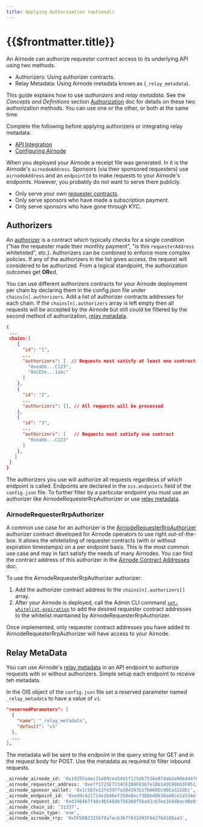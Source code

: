 ```yaml
---
title: Applying Authorization (optional)
---
```


# {{$frontmatter.title}}

<TocHeader />
<TOC class="table-of-contents" :include-level="[2,3]" />

An Airnode can authorize requester contract access to its underlying API using two methods.

- Authorizers: Using authorizer contracts.
- Relay Metadata: Using Airnode metadata known as (`_relay_metadata`).

This guide explains how to use _authorizers_ and _relay metadata_. See the _Concepts and Definitions_ section [Authorization](../../../concepts/authorization.md) doc for details on these two authorization methods. You can use one or the other, or both at the same time.

Complete the following before applying authorizers or integrating relay metadata.

- [API Integration](api-integration.md)
- [Configuring Airnode](configuring-airnode.md)
  
When you deployed your Airnode a receipt file was generated. In it is the Airnode's `airnodeAddress`. Sponsors (via their sponsored requesters) use `airnodeAddress` and an `endpointId` to make requests to your Airnode's endpoints. However, you probably do not want to serve them publicly.

- Only serve your own [requester contracts](../../../grp-developers/requesters-sponsors.md).
- Only serve sponsors who have made a subscription payment.
- Only serve sponsors who have gone through KYC.

## Authorizers

An [authorizer](../../../concepts/authorization.md) is a contract which typically checks for a single condition ("has the requester made their monthly payment", "is this `requesterAddress` whitelisted", etc.). Authorizers can be combined to enforce more complex policies. If any of the authorizers in the list gives access, the request will considered to be authorized. From a logical standpoint, the authorization outcomes get **OR**ed.

You can use different authorizers contracts for your Airnode deployment per chain by declaring them in the config.json file under `chains[n].authorizers`. Add a list of authorizer contracts addresses for each chain. If the `chains[n].authorizers` array is left empty then all requests will be accepted by the Airnode but still could be filtered by the second method of authorization, [relay metadata](./apply-auth.md#relay-metadata).

```json
{
 ...
 chains:[
    {
      "id": "1",
      ...
      "authorizers": [  // Requests must satisfy at least one contract
        "0xeabb...C123",
        "0xCE5e...1abc"
      ]
    },
    {
      "id": "2",
      ...
      "authorizers": [], // All requests will be processed
    },
    {
      "id": "3",
      ...
      "authorizers": [   // Requests must satisfy one contract
        "0xeabb...C123"
      ]
    },
   ]
 } 
}
```

The authorizers you use will authorize all requests regardless of which endpoint is called. Endpoints are declared in the `ois.endpoints` field of the `config.json` file. To further filter by a particular endpoint you must use an authorizer like AirnodeRequesterRrpAuthorizer or use [relay metadata](../../../concepts/authorization.md#relay-metadata).

### AirnodeRequesterRrpAuthorizer

A common use case for an authorizer is the [AirnodeRequesterRrpAuthorizer](../../../concepts/authorization.md#airnoderequesterrrpauthorizer) authorizer contract developed for Airnode operators to use right out-of-the-box. It allows the whitelisting of requester contracts (with or without expiration timestamps) on a per endpoint basis. This is the most common use case and may in fact satisfy the needs of many Airnodes. You can find the contract address of this authorizer in the [Airnode Contract Addresses](../../../reference/airnode-addresses.md) doc.

To use the AirnodeRequesterRrpAuthorizer authorizer:

1. Add the authorizer contract address to the `chains[n].authorizers[]` array.
2. After your Airnode is deployed, call the Admin CLI command [`set-whitelist-expiration`](../../../reference/cli-commands.md#set-whitelist-expiration) to add the desired requester contract addresses to the whitelist maintained by AirnodeRequesterRrpAuthorizer.

Once implemented, only requester contract addresses you have added to  AirnodeRequesterRrpAuthorizer will have access to your Airnode.

## Relay MetaData 

You can use Airnode's [relay metadata](../../../concepts/authorization.md#relay-metadata) in an API endpoint to authorize requests with or without authorizers. Simple setup each endpoint to receive teh metadata.

In the OIS object of the `config.json` file set a reserved parameter named `_relay_metadata` to have a value of `v1`.
   
```json
"reservedParameters": [
  {
    "name": "_relay_metadata",
    "default": "v1"
  },
  ...
],
```

The metadata will be sent to the endpoint in the query string for GET and in the request body for POST. Use the metadata as required to filter inbound requests.

```sh
_airnode_airnode_id: '0x19255a4ec31e89cea54d1f125db7536e874ab4a96b4d4f6438668b6bb10a6adb',
_airnode_requester_address: '0xe7f1725E7734CE288F8367e1Bb143E90bb3F0512',
_airnode_sponsor_wallet: '0x1c5b7e13fe3977a384397b17b060Ec96Ea322dEc',
_airnode_endpoint_id: '0xeddc421714e1b46ef350e8ecf380bd0b38a40ce1a534e7ecdf4db7dbc9319353',
_airnode_request_id: '0xd1984b7f40c4b5484b756360f56a41cb7ee164d8acd0e0f18f7a0bbf5a353e65',
_airnode_chain_id: '31337',
_airnode_chain_type: 'evm',
_airnode_airnode_rrp: '0x5FbDB2315678afecb367f032d93F642f64180aa3',
```
